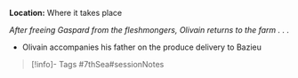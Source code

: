 **Location:** Where it takes place

*After freeing Gaspard from the fleshmongers, Olivain returns to the farm . . .*

- Olivain accompanies his father on the produce delivery to Bazieu

> [!info]- Tags
> #7thSea#sessionNotes


